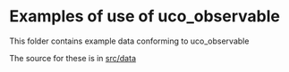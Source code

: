 # Examples of use of uco_observable

This folder contains example data conforming to uco_observable

The source for these is in [src/data](../src/data/examples)